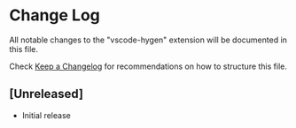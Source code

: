 # Change Log

All notable changes to the "vscode-hygen" extension will be documented in this file.

Check [Keep a Changelog](http://keepachangelog.com/) for recommendations on how to structure this file.

## [Unreleased]

- Initial release